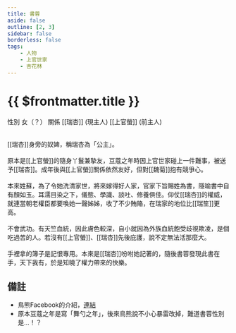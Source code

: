 ```yaml
---
title: 書蓉
aside: false
outline: [2, 3]
sidebar: false
borderless: false
tags:
    - 人物
    - 上官世家
    - 杏花林
---
```


# {{ $frontmatter.title }}

<ChTabs position="bottom">
	<ChTab title="書蓉">
		<Ch src='/images/characters/special818/normal.png' position='right'/>
		<ChName nameZh='書蓉' nameEn='Shu Rong' position='right' />
		<ChTable>
			<ChTr>
				<ChTd isTitle=true>
					性別
				</ChTd>
				<ChTd>
					女（？）
				</ChTd>
			</ChTr>
			<ChTr>
				<ChTd isTitle=true position='center'>
					關係
				</ChTd>
			</ChTr>
			<ChTr>
				<ChTd position='center'>
					[[瑞杏]] (現主人)
				</ChTd>
			</ChTr>
			<ChTr>
				<ChTd position='center'>
					[[上官螢]] (前主人)
				</ChTd>
			</ChTr>
		</ChTable>
	</ChTab>
</ChTabs>
<br><br>

[[瑞杏]]身旁的奴婢，稱瑞杏為「公主」。
<br><br>
原本是[[上官螢]]的隨身丫鬟兼摯友，豆蔻之年時因上官世家碰上一件難事，被送予[[瑞杏]]。成年後與[[上官螢]]關係依然友好，但對[[魏菊]]抱有競爭心。
<br><br>
本來姓蘇，為了令她洗清家世，將來嫁得好人家，官家下旨賜姓為書，隱喻書中自有顏如玉。耳濡目染之下，儀態、學識、談吐、修養俱佳。仰仗[[瑞杏]]的權威，就連當朝老權臣都要喚她一聲姊姊，收了不少賄賂，在瑞家的地位比[[瑞笙]]更高。
<br><br>
不會武功。有天竺血統，因此膚色較深，自小就因為外族血統飽受歧視欺凌，是個吃過苦的人。若沒有[[上官螢]]、[[瑞杏]]先後庇護，說不定無法活那麼大。
<br><br>
手裡拿的簿子是記恨專用。本來是[[瑞杏]]吩咐她記著的，隨後書蓉發現此書在手，天下我有，於是知曉了權力帶來的快樂。

## 備註

- 鳥熊Facebook的介紹，[連結](https://www.facebook.com/photo.php?fbid=340029288550453&id=100076301525150&set=a.165167019370015)
- 原本豆蔻之年是寫「舞勺之年」，後來鳥熊說不小心暴雷改掉，難道書蓉性別是...！？